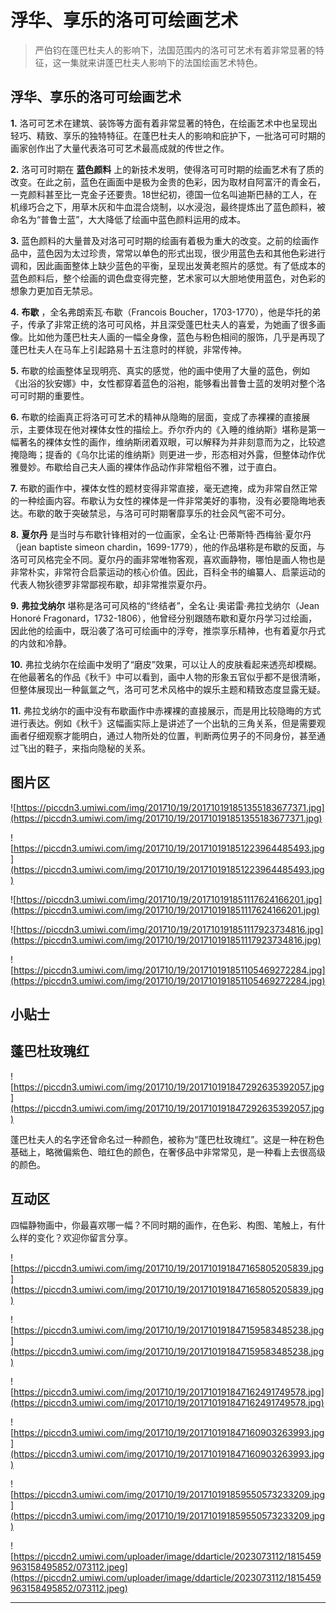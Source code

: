 # 浮华、享乐的洛可可绘画艺术

> 严伯钧在蓬巴杜夫人的影响下，法国范围内的洛可可艺术有着非常显著的特征，这一集就来讲蓬巴杜夫人影响下的法国绘画艺术特色。

## 浮华、享乐的洛可可绘画艺术

 **1.** 洛可可艺术在建筑、装饰等方面有着非常显著的特色，在绘画艺术中也呈现出轻巧、精致、享乐的独特特征。在蓬巴杜夫人的影响和庇护下，一批洛可可时期的画家创作出了大量代表洛可可艺术最高成就的传世之作。

 **2.** 洛可可时期在 **蓝色颜料** 上的新技术发明，使得洛可可时期的绘画艺术有了质的改变。在此之前，蓝色在画面中是极为金贵的色彩，因为取材自阿富汗的青金石，一克颜料甚至比一克金子还要贵。18世纪初，德国一位名叫迪斯巴赫的工人，在机缘巧合之下，用草木灰和牛血混合烧制，以水浸泡，最终提炼出了蓝色颜料，被命名为“普鲁士蓝”，大大降低了绘画中蓝色颜料运用的成本。

 **3.** 蓝色颜料的大量普及对洛可可时期的绘画有着极为重大的改变。之前的绘画作品中，蓝色因为太过珍贵，常常以单色的形式出现，很少用蓝色去和其他色彩进行调和，因此画面整体上缺少蓝色的平衡，呈现出发黄老照片的感觉。有了低成本的蓝色颜料后，整个绘画的调色盘变得完整，艺术家可以大胆地使用蓝色，对色彩的想象力更加百无禁忌。

 **4.**  **布歇** ，全名弗朗索瓦·布歇（Francois Boucher，1703-1770），他是华托的弟子，传承了非常正统的洛可可风格，并且深受蓬巴杜夫人的喜爱，为她画了很多画像。比如他为蓬巴杜夫人画的一幅全身像，蓝色与粉色相间的服饰，几乎是再现了蓬巴杜夫人在马车上引起路易十五注意时的样貌，非常传神。

 **5.** 布歇的绘画整体呈现明亮、真实的感觉，他的画中使用了大量的蓝色，例如《出浴的狄安娜》中，女性都穿着蓝色的浴袍，能够看出普鲁士蓝的发明对整个洛可可时期的重要性。

 **6.** 布歇的绘画真正将洛可可艺术的精神从隐晦的层面，变成了赤裸裸的直接展示，主要体现在他对裸体女性的描绘上。乔尔乔内的《入睡的维纳斯》堪称是第一幅著名的裸体女性的画作，维纳斯闭着双眼，可以解释为并非刻意而为之，比较遮掩隐晦；提香的《乌尔比诺的维纳斯》则更进一步，形态相对外露，但整体动作优雅曼妙。布歇给自己夫人画的裸体作品动作非常粗俗不雅，过于直白。

 **7.** 布歇的画作中，裸体女性的题材变得非常直接，毫无遮掩，成为非常自然正常的一种绘画内容。布歇认为女性的裸体是一件非常美好的事物，没有必要隐晦地表达。布歇的敢于突破禁忌，与洛可可时期奢靡享乐的社会风气密不可分。

 **8.**  **夏尔丹** 是当时与布歇针锋相对的一位画家，全名让·巴蒂斯特·西梅翁·夏尔丹（jean baptiste simeon chardin，1699-1779），他的作品堪称是布歇的反面，与洛可可风格完全不同。夏尔丹的画非常唯物客观，喜欢画静物，哪怕是画人物也是非常朴实，非常符合启蒙运动的核心价值。因此，百科全书的编纂人、启蒙运动的代表人物狄德罗非常鄙视布歇，却非常推崇夏尔丹。

 **9.**  **弗拉戈纳尔** 堪称是洛可可风格的“终结者”，全名让·奥诺雷·弗拉戈纳尔（Jean Honoré Fragonard，1732-1806），他曾经分别跟随布歇和夏尔丹学习过绘画，因此他的绘画中，既沿袭了洛可可绘画中的浮夸，推崇享乐精神，也有着夏尔丹式的内敛和冷静。

 **10.** 弗拉戈纳尔在绘画中发明了“磨皮”效果，可以让人的皮肤看起来透亮却模糊。在他最著名的作品《秋千》中可以看到，画中人物的形象五官似乎都不是很清晰，但整体展现出一种氤氲之气，洛可可艺术风格中的娱乐主题和精致态度显露无疑。

 **11.** 弗拉戈纳尔的画中没有布歇画作中赤裸裸的直接展示，而是用比较隐晦的方式进行表达。例如《秋千》这幅画实际上是讲述了一个出轨的三角关系，但是需要观画者仔细观察才能明白，通过人物所处的位置，判断两位男子的不同身份，甚至通过飞出的鞋子，来指向隐秘的关系。

## 图片区

![https://piccdn3.umiwi.com/img/201710/19/201710191851355183677371.jpg](https://piccdn3.umiwi.com/img/201710/19/201710191851355183677371.jpg)

![https://piccdn3.umiwi.com/img/201710/19/201710191851223964485493.jpg](https://piccdn3.umiwi.com/img/201710/19/201710191851223964485493.jpg)

![https://piccdn3.umiwi.com/img/201710/19/201710191851117624166201.jpg](https://piccdn3.umiwi.com/img/201710/19/201710191851117624166201.jpg)

![https://piccdn3.umiwi.com/img/201710/19/201710191851117923734816.jpg](https://piccdn3.umiwi.com/img/201710/19/201710191851117923734816.jpg)

![https://piccdn3.umiwi.com/img/201710/19/201710191851105469272284.jpg](https://piccdn3.umiwi.com/img/201710/19/201710191851105469272284.jpg)

## 小贴士

## 蓬巴杜玫瑰红

![https://piccdn3.umiwi.com/img/201710/19/201710191847292635392057.jpg](https://piccdn3.umiwi.com/img/201710/19/201710191847292635392057.jpg)

蓬巴杜夫人的名字还曾命名过一种颜色，被称为“蓬巴杜玫瑰红”。这是一种在粉色基础上，略微偏紫色、暗红色的颜色，在奢侈品中非常常见，是一种看上去很高级的颜色。

## 互动区

四幅静物画中，你最喜欢哪一幅？不同时期的画作，在色彩、构图、笔触上，有什么样的变化？欢迎你留言分享。

![https://piccdn3.umiwi.com/img/201710/19/201710191847165805205839.jpg](https://piccdn3.umiwi.com/img/201710/19/201710191847165805205839.jpg)

![https://piccdn3.umiwi.com/img/201710/19/201710191847159583485238.jpg](https://piccdn3.umiwi.com/img/201710/19/201710191847159583485238.jpg)

![https://piccdn3.umiwi.com/img/201710/19/201710191847162491749578.jpg](https://piccdn3.umiwi.com/img/201710/19/201710191847162491749578.jpg)

![https://piccdn3.umiwi.com/img/201710/19/201710191847160903263993.jpg](https://piccdn3.umiwi.com/img/201710/19/201710191847160903263993.jpg)

![https://piccdn3.umiwi.com/img/201710/19/201710191859550573233209.jpg](https://piccdn3.umiwi.com/img/201710/19/201710191859550573233209.jpg)

![https://piccdn2.umiwi.com/uploader/image/ddarticle/2023073112/1815459963158495852/073112.jpeg](https://piccdn2.umiwi.com/uploader/image/ddarticle/2023073112/1815459963158495852/073112.jpeg)

---
